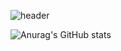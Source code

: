 ![header](https://capsule-render.vercel.app/api?type=soft&color=timeGradient&height=300&section=header&text=Kim%20JuHeon&fontSize=90&animation=twinkling&fontColor=F1F1F1)

![Anurag's GitHub stats](https://github-readme-stats.vercel.app/api?username=rlawngjs0313&show_icons=true&theme=react)
